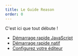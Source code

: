 ```yaml
---
title: Le Guide Reason
order: 0
---
```


C'est ici que tout débute !

- [Démarrage rapide JavaScript](/guide/javascript/quickstart)
- [Démarrage rapide natif](/guide/native/quickstart)
- [Configurez votre éditeur](/guide/editor-tools/global-installation)

